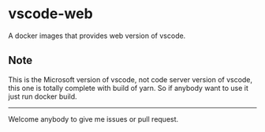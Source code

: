 # vscode-web
A docker images that provides web version of vscode.  
## Note
This is the Microsoft version of vscode, not code server version of vscode, this one is totally complete with build of yarn. So if anybody want to use it just run docker build.  
<hr>
Welcome anybody to give me issues or pull request. 
